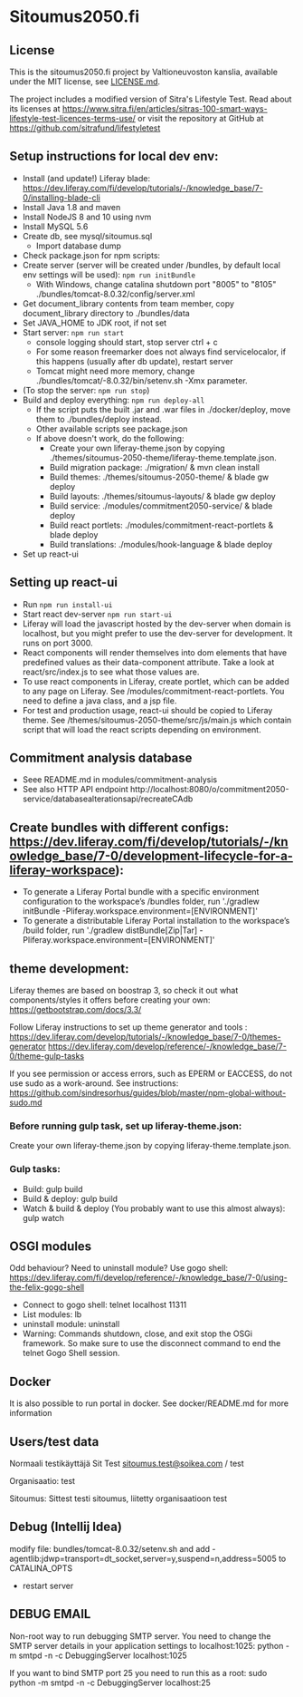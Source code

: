 # Sitoumus2050.fi

## License

This is the sitoumus2050.fi project by Valtioneuvoston kanslia, available under the MIT license, see [LICENSE.md](LICENSE.md).

The project includes a modified version of Sitra's Lifestyle Test. Read about its licenses at
https://www.sitra.fi/en/articles/sitras-100-smart-ways-lifestyle-test-licences-terms-use/
or visit the repository at GitHub at
https://github.com/sitrafund/lifestyletest

## Setup instructions for local dev env:

- Install (and update!) Liferay blade: https://dev.liferay.com/fi/develop/tutorials/-/knowledge_base/7-0/installing-blade-cli
- Install Java 1.8 and maven
- Install NodeJS 8 and 10 using nvm
- Install MySQL 5.6
- Create db, see mysql/sitoumus.sql 
    - Import database dump 
- Check package.json for npm scripts:
- Create server (server will be created under /bundles, by default local env settings will be used): `npm run initBundle`
  - With Windows, change catalina shutdown port "8005" to "8105" ./bundles/tomcat-8.0.32/config/server.xml
- Get document_library contents from team member, copy document_library directory to ./bundles/data
- Set JAVA_HOME to JDK root, if not set
- Start server: `npm run start`
    - console logging should start, stop server ctrl + c
    - For some reason freemarker does not always find servicelocalor, if this happens (usually after db update), restart server
    - Tomcat might need more memory, change ./bundles/tomcat/-8.0.32/bin/setenv.sh -Xmx parameter.
- (To stop the server: `npm run stop`)
- Build and deploy everything: `npm run deploy-all`
  - If the script puts the built .jar and .war files in ./docker/deploy, move them to ./bundles/deploy instead.
  - Other available scripts see package.json
  - If above doesn't work, do the following:
    - Create your own liferay-theme.json by copying ./themes/sitoumus-2050-theme/liferay-theme.template.json.
    - Build migration package: ./migration/ & mvn clean install
    - Build themes: ./themes/sitoumus-2050-theme/ & blade gw deploy
    - Build layouts: ./themes/sitoumus-layouts/ & blade gw deploy
    - Build service: ./modules/commitment2050-service/ & blade deploy
    - Build react portlets: ./modules/commitment-react-portlets & blade deploy
    - Build translations: ./modules/hook-language & blade deploy
- Set up react-ui

## Setting up react-ui

- Run `npm run install-ui`
- Start react dev-server `npm run start-ui`
- Liferay will load the javascript hosted by the dev-server when domain is localhost, but you might prefer to use the dev-server for development. It runs on port 3000.
- React components will render themselves into dom elements that have predefined values as their data-component attribute. Take a look at react/src/index.js to see what those values are.
- To use react components in Liferay, create portlet, which can be added to any page on Liferay. See /modules/commitment-react-portlets. You need to define a java class, and a jsp file.
- For test and production usage, react-ui should be copied to Liferay theme. See /themes/sitoumus-2050-theme/src/js/main.js which contain script that will load the react scripts depending on environment.

## Commitment analysis database
- Seee README.md in modules/commitment-analysis
- See also HTTP API endpoint http://localhost:8080/o/commitment2050-service/databasealterationsapi/recreateCAdb

## Create bundles with different configs: https://dev.liferay.com/fi/develop/tutorials/-/knowledge_base/7-0/development-lifecycle-for-a-liferay-workspace):

- To generate a Liferay Portal bundle with a specific environment configuration to the workspace’s /bundles folder, run './gradlew initBundle -Pliferay.workspace.environment=[ENVIRONMENT]'
- To generate a distributable Liferay Portal installation to the workspace’s /build folder, run './gradlew distBundle[Zip|Tar] -Pliferay.workspace.environment=[ENVIRONMENT]'

## theme development:

Liferay themes are based on boostrap 3, so check it out what components/styles it offers before creating your own:
https://getbootstrap.com/docs/3.3/

Follow Liferay instructions to set up theme generator and tools :
https://dev.liferay.com/develop/tutorials/-/knowledge_base/7-0/themes-generator
https://dev.liferay.com/develop/reference/-/knowledge_base/7-0/theme-gulp-tasks

If you see permission or access errors, such as EPERM or EACCESS, do not use sudo as a work-around.
See instructions:
https://github.com/sindresorhus/guides/blob/master/npm-global-without-sudo.md

### Before running gulp task, set up liferay-theme.json:

Create your own liferay-theme.json by copying liferay-theme.template.json.

### Gulp tasks:

- Build: gulp build
- Build & deploy: gulp build
- Watch & build & deploy (You probably want to use this almost always): gulp watch

## OSGI modules

Odd behaviour? Need to uninstall module? Use gogo shell: https://dev.liferay.com/fi/develop/reference/-/knowledge_base/7-0/using-the-felix-gogo-shell

- Connect to gogo shell: telnet localhost 11311
- List modules: lb
- uninstall module: uninstall <moduleid>
- Warning: Commands shutdown, close, and exit stop the OSGi framework. So make sure to use the disconnect command to end the telnet Gogo Shell session.

## Docker

It is also possible to run portal in docker. See docker/README.md for more information

## Users/test data
Normaali testikäyttäjä
Sit Test
sitoumus.test@soikea.com / test

Organisaatio:
test

Sitoumus:
Sittest testi sitoumus, liitetty organisaatioon test



## Debug (Intellij Idea)
modify file: bundles/tomcat-8.0.32/setenv.sh and add -agentlib:jdwp=transport=dt_socket,server=y,suspend=n,address=5005 to CATALINA_OPTS
- restart server

## DEBUG EMAIL

Non-root way to run debugging SMTP server. You need to change the SMTP server details in your application settings to localhost:1025:
python -m smtpd -n -c DebuggingServer localhost:1025

If you want to bind SMTP port 25 you need to run this as a root:
sudo python -m smtpd -n -c DebuggingServer localhost:25

        
              
        
     